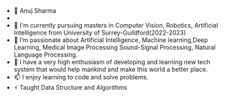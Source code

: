 - 👋  Anuj Sharma
-
- 🔭 I'm currently pursuing masters in Computer Vision, Robotics, Artificial Intelligence from University of Surrey-Guildford(2022-2023)
- 🌱 I’m passionate about Artificial Intelligence, Machine learning,Deep Learning, Medical Image Processing Sound-Signal Processing, Natural Language Processing.
- 💬 I have a very high enthusiasm of developing and learning new tech system that would help mankind and make this world a better place.
- 📫 I enjoy learning to code and solve problems.
- ⚡ Taught Data Structure and Algorithms
    




    

<!---


    Skills:Machine Learning|Deep Learning|Sound-Signal processing|Data Structure|Algorithms|Python|
--->
